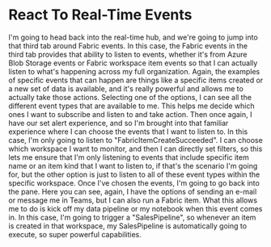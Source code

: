 # React To Real-Time Events

I'm going to head back into the real-time hub, and we're going to jump into that third tab around Fabric events.
In this case, the Fabric events in the third tab provides that ability to listen to events, whether it's from Azure Blob Storage events or Fabric workspace item events so that I can actually listen to what's happening across my full organization.
Again, the examples of specific events that can happen are things like a specific items created or a new set of data is available, and it's really powerful and allows me to actually take those actions.
Selecting one of the options, I can see all the different event types that are available to me.
This helps me decide which ones I want to subscribe and listen to and take action.
Then once again, I have our set alert experience, and so I'm brought into that familiar experience where I can choose the events that I want to listen to.
In this case, I'm only going to listen to "FabricItemCreateSucceeded".
I can choose which workspace I want to monitor, and then I can directly set filters, so this lets me ensure that I'm only listening to events that include specific item name or an item kind that I want to listen to, if that's the scenario I'm going for, but the other option is just to listen to all of these event types within the specific workspace.
Once I've chosen the events, I'm going to go back into the pane.
Here you can see, again, I have the options of sending an e-mail or message me in Teams, but I can also run a Fabric item.
What this allows me to do is kick off my data pipeline or my notebook when this event comes in.
In this case, I'm going to trigger a "SalesPipeline", so whenever an item is created in that workspace, my SalesPipeline is automatically going to execute, so super powerful capabilities.

